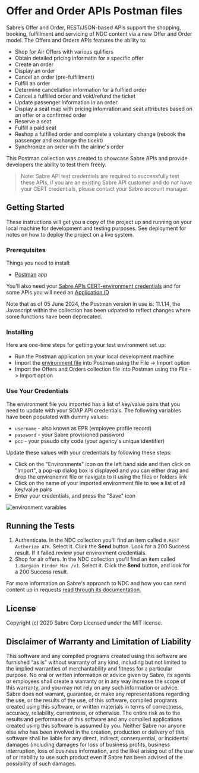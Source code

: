 
# Offer and Order APIs Postman files

Sabre’s Offer and Order, REST/JSON-based APIs support the shopping, booking, fulfillment and servicing of NDC content via a new Offer and Order model. The Offers and Orders APIs features the ability to:

* Shop for Air Offers with various qulifiers
* Obtain detailed pricing informatin for a specific offer
* Create an order
* Display an order
* Cancel an order (pre-fulfillment) 
* Fulfill an order
* Determine cancellation information for a fulfiled order
* Cancel a fulfilled order and void/refund the ticket
* Update passenger information in an order
* Display a seat map with pricing infomration and seat attributes based on an offer or a confirmed order
* Reserve a seat
* Fulfill a paid seat
* Reshop a fulfilled order and complete a voluntary change (rebook the passenger and exchange the ticekt)
* Synchronize an order with the airline's order


This Postman collection was created to showcase Sabre APIs and provide developers the ability to test them freely.

> Note: Sabre API test credentials are required to successfully test these APIs, if you are an existing Sabre API customer and do not have your CERT credentials, please contact your Sabre account manager.

## Getting Started

These instructions will get you a copy of the project up and running on your local machine for development and testing purposes. See deployment for notes on how to deploy the project on a live system.

### Prerequisites

Things you need to install:

* [Postman](https://www.postman.com/) app

You'll also need your  [Sabre APIs CERT-environment credentials](https://developer.sabre.com/resources/getting_started_with_sabre_apis/) and for some APIs you will need an [Application ID](https://developer.sabre.com/guides/travel-agency/sabre-api-customer-application-ids)

Note that as of 05 June 2024, the Postman version in use is: 11.1.14, the Javascript within the collection has been udpated to reflect changes where some functions have been deprecated.

### Installing

Here are one-time steps for getting your test environment set up:

* Run the Postman application on your local development machine 
* Import the [environment file](./NDC_Demo.postman_environment.json) into Postman using the File -> Import option
* Import the Offers and Orders collection file into Postman using the File -> Import option 


### Use Your Credentials

The environment file you imported has a list of key/value pairs that you need to update with your SOAP API credentials. The following variables have been populated with dummy values:
 
  * `username` - also known as EPR (employee profile record)    
  * `password` - your Sabre provisioned password
  * `pcc` - your pseudo city code (your agency's unique identifier)

Update these values with your credentials by following these steps:

  * Click on the "Environments" icon on the left hand side and then click on "Import", a pop-up dialog box is displayed and you can either drag and drop the environemnt file or navigate to it using the files or folders link
  * Click on the name of your imported environment file to see a list of all key/value pairs
  * Enter your credentials, and press the "Save" icon

![environment varaibles](./postman_environ_vars.jpg)

## Running the Tests

1. Authenticate. In the NDC collection you'll find an item called `0.REST Authorize ATK`. Select it. Click the **Send** button. Look for a 200 Success result. If it failed review your environment credentials.
2. Shop for air offers. In the NDC collection you'll find an item called `1.Bargain Finder Max /v1`. Select it. Click the **Send** button, and look for a 200 Success result. 

For more information on Sabre's approach to NDC and how you can send content up in requests [read through its documentation.](https://developer.sabre.com/docs/travel-agency/NDC) 

## License

Copyright (c) 2020 Sabre Corp Licensed under the MIT license.

## Disclaimer of Warranty and Limitation of Liability

This software and any compiled programs created using this software are furnished “as is” without warranty of any kind, including but not limited to the implied warranties of merchantability and fitness for a particular purpose. No oral or written information or advice given by Sabre, its agents or employees shall create a warranty or in any way increase the scope of this warranty, and you may not rely on any such information or advice.
Sabre does not warrant, guarantee, or make any representations regarding the use, or the results of the use, of this software, compiled programs created using this software, or written materials in terms of correctness, accuracy, reliability, currentness, or otherwise. The entire risk as to the results and performance of this software and any compiled applications created using this software is assumed by you. Neither Sabre nor anyone else who has been involved in the creation, production or delivery of this software shall be liable for any direct, indirect, consequential, or incidental damages (including damages for loss of business profits, business interruption, loss of business information, and the like) arising out of the use of or inability to use such product even if Sabre has been advised of the possibility of such damages.
